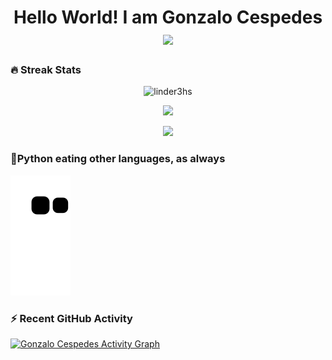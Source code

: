 <h1 align="center">Hello World! I am Gonzalo Cespedes<img src="https://media.giphy.com/media/hvRJCLFzcasrR4ia7z/giphy.gif" width="35"></h1>




### 🔥 Streak Stats
<p align="center"><img src="https://github-readme-streak-stats.herokuapp.com/?user=gcespedes8&theme=dark&hide_border=true" alt="linder3hs"  /></p>
<p align="center"><img src="https://github-readme-stats.vercel.app/api/top-langs/?username=gcespedes8&layout=compact&theme=dark&hide_border=true"></p>
<p align="center" ><img src="https://github-readme-stats.vercel.app/api?username=gcespedes8&count_private=true&show_icons=true&&theme=dark&hide_border=true&include_all_commits=true" width="400"></p>



### 🐍Python eating other languages, as always
![snake gif](https://github.com/gcespedes8/gcespedes8/blob/output/github-contribution-grid-snake.svg)


### ⚡️ Recent GitHub Activity
 <a href="https://github.com/gcespedes8"><img alt="Gonzalo Cespedes Activity Graph" src="https://activity-graph.herokuapp.com/graph?username=gcespedes8&theme=react-dark" /></a>
